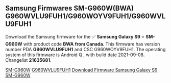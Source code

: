 <h2>Samsung Firmwares SM-G960W(BWA) G960WVLU9FUH1/G960WOYV9FUH1/G960WVLU9FUH1</h2>
Download the Samsung firmware for the ✅ <strong>Samsung Galaxy S9 </strong> ⭐ <strong>SM-G960W</strong> with product code <strong>BWA</strong> <strong> from Canada</strong>. This firmware has version number PDA <strong>G960WVLU9FUH1</strong> and CSC G960WOYV9FUH1. The operating system of this firmware is Android Q , with build date 2021-09-08. Changelist <strong>21635681</strong>.


[SM-G960W](https://samfirm.shop/samsung/model/SM-G960W)
[G960WVLU9FUH1](https://samfirm.shop/samsung/pda/G960WVLU9FUH1)
[Download Firmware Samsung Galaxy S9 SM-G960W](https://samfirm.shop/samsung/firmware/454102)
